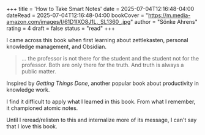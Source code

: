 +++
title = 'How to Take Smart Notes'
date = 2025-07-04T12:16:48-04:00
dateRead = 2025-07-04T12:16:48-04:00
bookCover = "https://m.media-amazon.com/images/I/61D1IXO8J1L._SL1360_.jpg"
author = "Sönke Ahrens"
rating = 4
draft = false
status = "read"
+++

I came across this book when first learning about zettlekasten, personal knowledge management, and Obsidian.

> ... the professor is not there for the student and the student not for the professor. Both are only there for the truth. And truth is always a public matter.

Inspired by *Getting Things Done*, another popular book about productivity in knowledge work.

I find it difficult to apply what I learned in this book.
From what I remember, it championed atomic notes.

Until I reread/relisten to this and internalize more of its message, I can't say that I love this book.
